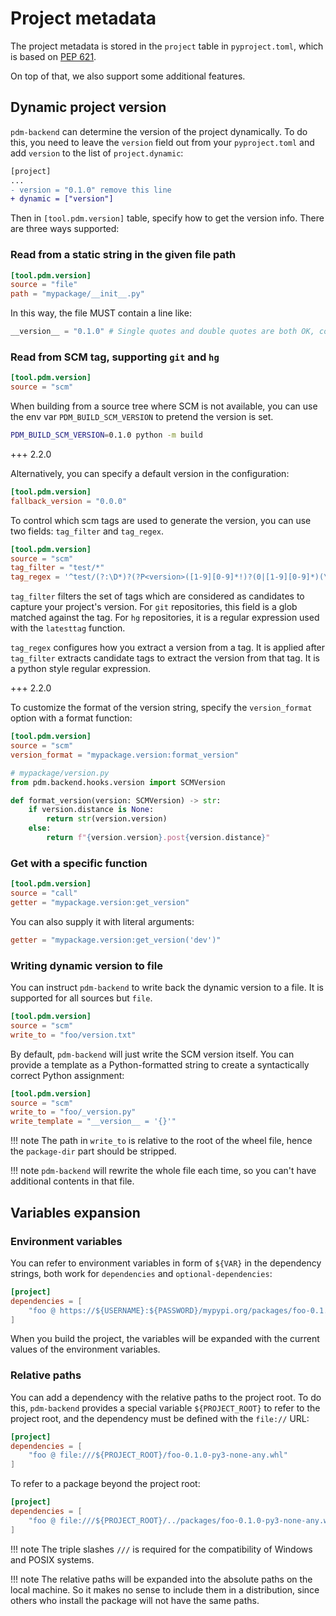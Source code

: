 # Project metadata

The project metadata is stored in the `project` table in `pyproject.toml`, which is based on [PEP 621](https://peps.python.org/pep-0621/).

On top of that, we also support some additional features.

## Dynamic project version

`pdm-backend` can determine the version of the project dynamically. To do this, you need to leave the `version` field out from your `pyproject.toml` and add `version` to the list of `project.dynamic`:

```diff
[project]
...
- version = "0.1.0" remove this line
+ dynamic = ["version"]
```

Then in `[tool.pdm.version]` table, specify how to get the version info. There are three ways supported:

### Read from a static string in the given file path

```toml
[tool.pdm.version]
source = "file"
path = "mypackage/__init__.py"
```

In this way, the file MUST contain a line like:

```python
__version__ = "0.1.0" # Single quotes and double quotes are both OK, comments are allowed.
```

### Read from SCM tag, supporting `git` and `hg`

```toml
[tool.pdm.version]
source = "scm"
```

When building from a source tree where SCM is not available, you can use the env var `PDM_BUILD_SCM_VERSION` to pretend the version is set.

```bash
PDM_BUILD_SCM_VERSION=0.1.0 python -m build
```

+++ 2.2.0

Alternatively, you can specify a default version in the configuration:

```toml
[tool.pdm.version]
fallback_version = "0.0.0"
```

To control which scm tags are used to generate the version, you can use two
fields: `tag_filter` and `tag_regex`.

```toml
[tool.pdm.version]
source = "scm"
tag_filter = "test/*"
tag_regex = '^test/(?:\D*)?(?P<version>([1-9][0-9]*!)?(0|[1-9][0-9]*)(\.(0|[1-9][0-9]*))*((a|b|c|rc)(0|[1-9][0-9]*))?(\.post(0|[1-9][0-9]*))?(\.dev(0|[1-9][0-9]*))?$)$'
```

`tag_filter` filters the set of tags which are considered as candidates to
capture your project's version. For `git` repositories, this field is a glob
matched against the tag. For `hg` repositories, it is a regular expression used
with the `latesttag` function.

`tag_regex` configures how you extract a version from a tag. It is applied after
`tag_filter` extracts candidate tags to extract the version from that tag. It is
a python style regular expression.

+++ 2.2.0

To customize the format of the version string, specify the `version_format` option with a format function:

```toml
[tool.pdm.version]
source = "scm"
version_format = "mypackage.version:format_version"
```

```python
# mypackage/version.py
from pdm.backend.hooks.version import SCMVersion

def format_version(version: SCMVersion) -> str:
    if version.distance is None:
        return str(version.version)
    else:
        return f"{version.version}.post{version.distance}"
```

### Get with a specific function

```toml
[tool.pdm.version]
source = "call"
getter = "mypackage.version:get_version"
```

You can also supply it with literal arguments:

```toml
getter = "mypackage.version:get_version('dev')"
```

### Writing dynamic version to file

You can instruct `pdm-backend` to write back the dynamic version to a file. It is supported for all sources but `file`.

```toml
[tool.pdm.version]
source = "scm"
write_to = "foo/version.txt"
```

By default, `pdm-backend` will just write the SCM version itself.
You can provide a template as a Python-formatted string to create a syntactically correct Python assignment:

```toml
[tool.pdm.version]
source = "scm"
write_to = "foo/_version.py"
write_template = "__version__ = '{}'"
```

!!! note
The path in `write_to` is relative to the root of the wheel file, hence the `package-dir` part should be stripped.

!!! note
`pdm-backend` will rewrite the whole file each time, so you can't have additional contents in that file.

## Variables expansion

### Environment variables

You can refer to environment variables in form of `${VAR}` in the dependency strings, both work for `dependencies` and `optional-dependencies`:

```toml
[project]
dependencies = [
    "foo @ https://${USERNAME}:${PASSWORD}/mypypi.org/packages/foo-0.1.0-py3-none-any.whl"
]
```

When you build the project, the variables will be expanded with the current values of the environment variables.

### Relative paths

You can add a dependency with the relative paths to the project root. To do this, `pdm-backend` provides a special variable `${PROJECT_ROOT}`
to refer to the project root, and the dependency must be defined with the `file://` URL:

```toml
[project]
dependencies = [
    "foo @ file:///${PROJECT_ROOT}/foo-0.1.0-py3-none-any.whl"
]
```

To refer to a package beyond the project root:

```toml
[project]
dependencies = [
    "foo @ file:///${PROJECT_ROOT}/../packages/foo-0.1.0-py3-none-any.whl"
]
```

!!! note
The triple slashes `///` is required for the compatibility of Windows and POSIX systems.

!!! note
The relative paths will be expanded into the absolute paths on the local machine. So it makes no sense to include them in a distribution, since others who install the package will not have the same paths.
